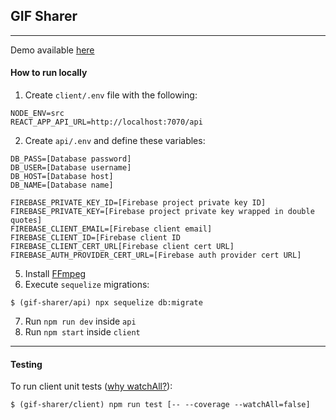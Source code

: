 ## GIF Sharer
___

Demo available [here](http://gif-sharer.surge.sh)


#### How to run locally

1. Create `client/.env` file with the following:
```
NODE_ENV=src
REACT_APP_API_URL=http://localhost:7070/api
```

2. Create `api/.env` and define these variables:
```
DB_PASS=[Database password]
DB_USER=[Database username]
DB_HOST=[Database host]
DB_NAME=[Database name]

FIREBASE_PRIVATE_KEY_ID=[Firebase project private key ID]
FIREBASE_PRIVATE_KEY=[Firebase project private key wrapped in double quotes]
FIREBASE_CLIENT_EMAIL=[Firebase client email]
FIREBASE_CLIENT_ID=[Firebase client ID
FIREBASE_CLIENT_CERT_URL[Firebase client cert URL]
FIREBASE_AUTH_PROVIDER_CERT_URL=[Firebase auth provider cert URL]
```
5. Install [FFmpeg](https://ffmpeg.org/)
6. Execute `sequelize` migrations:
```
$ (gif-sharer/api) npx sequelize db:migrate
```
7. Run `npm run dev` inside `api`
8. Run `npm start` inside `client`

------

#### Testing

To run client unit tests ([why watchAll?](https://github.com/facebook/create-react-app/issues/6888)):
````
$ (gif-sharer/client) npm run test [-- --coverage --watchAll=false] 

